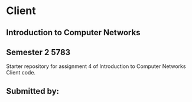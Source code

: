 # Client
## Introduction to Computer Networks
## Semester 2 5783

Starter repository for assignment 4 of Introduction to Computer Networks Client code.

## Submitted by: 